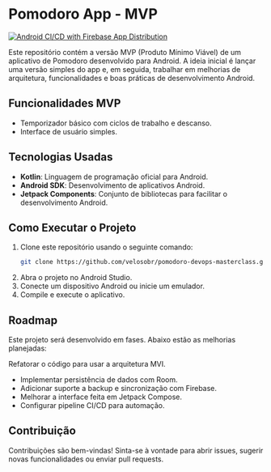 # Pomodoro App - MVP
[![Android CI/CD with Firebase App Distribution](https://github.com/velosobr/pomodoro-devops-masterclass/actions/workflows/firebase-distribution.yml/badge.svg)](https://github.com/velosobr/pomodoro-devops-masterclass/actions/workflows/firebase-distribution.yml)

Este repositório contém a versão MVP (Produto Mínimo Viável) de um aplicativo de Pomodoro desenvolvido para Android. A ideia inicial é lançar uma versão simples do app e, em seguida, trabalhar em melhorias de arquitetura, funcionalidades e boas práticas de desenvolvimento Android.

## Funcionalidades MVP
- Temporizador básico com ciclos de trabalho e descanso.
- Interface de usuário simples.

## Tecnologias Usadas
- **Kotlin**: Linguagem de programação oficial para Android.
- **Android SDK**: Desenvolvimento de aplicativos Android.
- **Jetpack Components**: Conjunto de bibliotecas para facilitar o desenvolvimento Android.

## Como Executar o Projeto
1. Clone este repositório usando o seguinte comando:
   ```bash
   git clone https://github.com/velosobr/pomodoro-devops-masterclass.git
    ```
2. Abra o projeto no Android Studio.
3. Conecte um dispositivo Android ou inicie um emulador.
4. Compile e execute o aplicativo.
## Roadmap
Este projeto será desenvolvido em fases. Abaixo estão as melhorias planejadas:

 Refatorar o código para usar a arquitetura MVI.
 - Implementar persistência de dados com Room.
 - Adicionar suporte a backup e sincronização com Firebase.
 - Melhorar a interface feita em Jetpack Compose.
 - Configurar pipeline CI/CD para automação.

## Contribuição
Contribuições são bem-vindas! Sinta-se à vontade para abrir issues, sugerir novas funcionalidades ou enviar pull requests.
